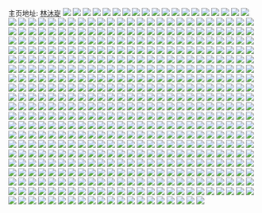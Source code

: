 主页地址: [林沐琁](https://weibo.com/u/7413895850) 
![](https://wx4.sinaimg.cn/mw2000/0085JWZkly1gvxlzfxpixj31400u0k01.jpg) 
![](https://wx4.sinaimg.cn/mw2000/0085JWZkly1gvxlr63zygj31400u04a7.jpg) 
![](https://wx4.sinaimg.cn/mw2000/0085JWZkly1gvxlt8q9huj31400u045l.jpg) 
![](https://wx4.sinaimg.cn/mw2000/0085JWZkly1gvxlt9h31rj31400u0jxu.jpg) 
![](https://wx4.sinaimg.cn/mw2000/0085JWZkly1gvxlt81y3xj31400u0tfo.jpg) 
![](https://wx4.sinaimg.cn/mw2000/0085JWZkly1gvxlu49g33j31400u0tf8.jpg) 
![](https://wx4.sinaimg.cn/mw2000/0085JWZkly1gvx6rgmmhvj30u01401ch.jpg) 
![](https://wx4.sinaimg.cn/mw2000/0085JWZkly1gvx6qobrjqj31400u07gn.jpg) 
![](https://wx4.sinaimg.cn/mw2000/0085JWZkly1gvx6ri3zijj31400u0duo.jpg) 
![](https://wx4.sinaimg.cn/mw2000/0085JWZkly1gvx6rinflxj30u0140doe.jpg) 
![](https://wx4.sinaimg.cn/mw2000/0085JWZkly1gvx6r9whq8j31400u0wq9.jpg) 
![](https://wx4.sinaimg.cn/mw2000/0085JWZkly1gvx6rhje6ej31400u07c1.jpg) 
![](https://wx4.sinaimg.cn/mw2000/0085JWZkly1gvx6yfqk26j31900u0alb.jpg) 
![](https://wx4.sinaimg.cn/mw2000/0085JWZkly1gvx6wq258jj30n01dsaet.jpg) 
![](https://wx4.sinaimg.cn/mw2000/0085JWZkly1gvx6ygeilgj30u0140ds9.jpg) 
![](https://wx4.sinaimg.cn/mw2000/0085JWZkly1gvwlihpoqzj30n00sidlm.jpg) 
![](https://wx4.sinaimg.cn/mw2000/0085JWZkly1gvwlii2gcij30n00sd442.jpg) 
![](https://wx4.sinaimg.cn/mw2000/0085JWZkly1gvwllwlqhoj30n00h243b.jpg) 
![](https://wx4.sinaimg.cn/mw2000/0085JWZkly1gvwlih530qj30mw0h475p.jpg) 
![](https://wx4.sinaimg.cn/mw2000/0085JWZkly1gvwllsj044j30hs0hsq3u.jpg) 
![](https://wx4.sinaimg.cn/mw2000/0085JWZkly1gvwlihfgjlj30tw0twafh.jpg) 
![](https://wx4.sinaimg.cn/mw2000/0085JWZkly1gvtldlris1j30n00h376o.jpg) 
![](https://wx4.sinaimg.cn/mw2000/0085JWZkly1gvnzgv4yvwj62c03407wj02.jpg) 
![](https://wx4.sinaimg.cn/mw2000/0085JWZkly1gvm5b32wqmj31ss2eeb29.jpg) 
![](https://wx4.sinaimg.cn/mw2000/0085JWZkly1gvk9n0hibvj60n01dsn4o02.jpg) 
![](https://wx4.sinaimg.cn/mw2000/0085JWZkly1gvk9n31crej60n01dsaoz02.jpg) 
![](https://wx4.sinaimg.cn/mw2000/0085JWZkly1gviomzqcmvj62342s51kz02.jpg) 
![](https://wx4.sinaimg.cn/mw2000/0085JWZkly1gvion1hkb6j621y2qlhdt02.jpg) 
![](https://wx4.sinaimg.cn/mw2000/0085JWZkly1gvion2mm3ej61ys2me7wh02.jpg) 
![](https://wx4.sinaimg.cn/mw2000/0085JWZkly1gviomfnpwqj61x42spnpd02.jpg) 
![](https://wx4.sinaimg.cn/mw2000/0085JWZkly1gviomij0u9j63402c0hdu02.jpg) 
![](https://wx4.sinaimg.cn/mw2000/0085JWZkly1gviomkzk28j322j2rinpe.jpg) 
![](https://wx4.sinaimg.cn/mw2000/0085JWZkly1gviompe7h0j62c0340e8302.jpg) 
![](https://wx4.sinaimg.cn/mw2000/0085JWZkly1gviomson3jj63402c0b2a02.jpg) 
![](https://wx4.sinaimg.cn/mw2000/0085JWZkly1gviomwi18mj63402c01kz02.jpg) 
![](https://wx4.sinaimg.cn/mw2000/0085JWZkly1gvhkisbkwej30mi0u0k1n.jpg) 
![](https://wx4.sinaimg.cn/mw2000/0085JWZkly1gvhkix8oy3j613u0tun9k02.jpg) 
![](https://wx4.sinaimg.cn/mw2000/0085JWZkly1gvhkjpyezuj60u00u0n4002.jpg) 
![](https://wx4.sinaimg.cn/mw2000/0085JWZkly1gvhkkcxcq8j60mi0u0gwp02.jpg) 
![](https://wx4.sinaimg.cn/mw2000/0085JWZkly1gvhkl7h85hj61400u04ec02.jpg) 
![](https://wx4.sinaimg.cn/mw2000/0085JWZkly1gvhkno94fmj60u00mialz02.jpg) 
![](https://wx4.sinaimg.cn/mw2000/0085JWZkly1gvhklvq5agj60u00miqaq02.jpg) 
![](https://wx4.sinaimg.cn/mw2000/0085JWZkly1gvhkmoi6drj60mi0u0tgs02.jpg) 
![](https://wx4.sinaimg.cn/mw2000/0085JWZkly1gvhkn8gkjaj60mi0u0wps02.jpg) 
![](https://wx4.sinaimg.cn/mw2000/0085JWZkly1gvhfp927a9j61yl2m47wh02.jpg) 
![](https://wx4.sinaimg.cn/mw2000/0085JWZkly1gvhfpa6smtj61os2921kx02.jpg) 
![](https://wx4.sinaimg.cn/mw2000/0085JWZkly1gvhfpb7a8gj31xb2kee81.jpg) 
![](https://wx4.sinaimg.cn/mw2000/0085JWZkly1gvhfpdgu6uj32xc270b2a.jpg) 
![](https://wx4.sinaimg.cn/mw2000/0085JWZkly1gvgf17mreej60xc2echdt02.jpg) 
![](https://wx4.sinaimg.cn/mw2000/0085JWZkly1gvgf2mfdv4j634033yu1102.jpg) 
![](https://wx4.sinaimg.cn/mw2000/0085JWZkly1gvgf3c3olcj634033y1l102.jpg) 
![](https://wx4.sinaimg.cn/mw2000/0085JWZkly1gvgf3h0wmdj32c033yx6r.jpg) 
![](https://wx4.sinaimg.cn/mw2000/0085JWZkly1gvgf30xjtqj62c033ykjm02.jpg) 
![](https://wx4.sinaimg.cn/mw2000/0085JWZkly1gvgf0ris8sj60u0190wnr02.jpg) 
![](https://wx4.sinaimg.cn/mw2000/0085JWZkly1gvgf0waviuj30ph0e0q80.jpg) 
![](https://wx4.sinaimg.cn/mw2000/0085JWZkly1gvgf0tqbvwj60u00mi0yz02.jpg) 
![](https://wx4.sinaimg.cn/mw2000/0085JWZkly1gvgf0s86zrj60u00miwio02.jpg) 
![](https://wx4.sinaimg.cn/mw2000/0085JWZkly1gvgf0p6s3bj60u00min0u02.jpg) 
![](https://wx4.sinaimg.cn/mw2000/0085JWZkly1gvgf0yn34bj61400u0tfv02.jpg) 
![](https://wx4.sinaimg.cn/mw2000/0085JWZkly1gvgf351tfvj62c033yb2b02.jpg) 
![](https://wx4.sinaimg.cn/mw2000/0085JWZkly1gvcqtie7prj63402c0b2a02.jpg) 
![](https://wx4.sinaimg.cn/mw2000/0085JWZkly1gvcqtgvzosj63402c0qv502.jpg) 
![](https://wx4.sinaimg.cn/mw2000/0085JWZkly1gvcqtkfl03j63402c0x6p02.jpg) 
![](https://wx4.sinaimg.cn/mw2000/0085JWZkly8gvcmre09cbj60nw0nwq4h02.jpg) 
![](https://wx4.sinaimg.cn/mw2000/0085JWZkly1gvbjb3tzhnj63402c0qv602.jpg) 
![](https://wx4.sinaimg.cn/mw2000/0085JWZkly1gvbjbgj71qj63402c0x6r02.jpg) 
![](https://wx4.sinaimg.cn/mw2000/0085JWZkly1gvbjajn1gfj63402c0x6r02.jpg) 
![](https://wx4.sinaimg.cn/mw2000/0085JWZkly1gvbjamnkffj63402c0x6q02.jpg) 
![](https://wx4.sinaimg.cn/mw2000/0085JWZkly1gvbjapl010j63402c0e8202.jpg) 
![](https://wx4.sinaimg.cn/mw2000/0085JWZkly1gvbjauh4nxj63402c0e8202.jpg) 
![](https://wx4.sinaimg.cn/mw2000/0085JWZkly1gva3wefr80j613u0tu49202.jpg) 
![](https://wx4.sinaimg.cn/mw2000/0085JWZkly1gv9h1vh2bkj61ov2tlqv502.jpg) 
![](https://wx4.sinaimg.cn/mw2000/0085JWZkly1gv9h29w2uxj62232qsx6p02.jpg) 
![](https://wx4.sinaimg.cn/mw2000/0085JWZkly1gv9h3luicej32tn24a1kz.jpg) 
![](https://wx4.sinaimg.cn/mw2000/0085JWZkly1gv9h3nrl3sj63402c0qv502.jpg) 
![](https://wx4.sinaimg.cn/mw2000/0085JWZkly1gv9gt26074j63402c0hdv02.jpg) 
![](https://wx4.sinaimg.cn/mw2000/0085JWZkly1gv9gsn68iij63402c0x6q02.jpg) 
![](https://wx4.sinaimg.cn/mw2000/0085JWZkly1gv9gtagmtij63402c0npe02.jpg) 
![](https://wx4.sinaimg.cn/mw2000/0085JWZkly1gv9gsy6cgkj62jf1wku0y02.jpg) 
![](https://wx4.sinaimg.cn/mw2000/0085JWZkly1gv9gt6rqf1j63402c01l002.jpg) 
![](https://wx4.sinaimg.cn/mw2000/0085JWZkly1gv9gsvef47j32522usu0z.jpg) 
![](https://wx4.sinaimg.cn/mw2000/0085JWZkly1gv9gtdy2o2j63402c0kjm02.jpg) 
![](https://wx4.sinaimg.cn/mw2000/0085JWZkly1gv9gtgu925j63402c0u0y02.jpg) 
![](https://wx4.sinaimg.cn/mw2000/0085JWZkly1gv9gtki8f6j63402c0x6r02.jpg) 
![](https://wx4.sinaimg.cn/mw2000/0085JWZkly1gv9g8l1sjmj63402c0npd02.jpg) 
![](https://wx4.sinaimg.cn/mw2000/0085JWZkly1gv9g8qqpz4j63402c01kz02.jpg) 
![](https://wx4.sinaimg.cn/mw2000/0085JWZkly1gv9g8vylkzj63402c04qr02.jpg) 
![](https://wx4.sinaimg.cn/mw2000/0085JWZkly1gv9g8ny0llj63402c0x6q02.jpg) 
![](https://wx4.sinaimg.cn/mw2000/0085JWZkly1gv9g8t27jdj63402c0qv602.jpg) 
![](https://wx4.sinaimg.cn/mw2000/0085JWZkly1gv9g8yt9wtj33402c04qr.jpg) 
![](https://wx4.sinaimg.cn/mw2000/0085JWZkly1gv9g923140j63402c0u0y02.jpg) 
![](https://wx4.sinaimg.cn/mw2000/0085JWZkly1gv9g94o859j63402c0npe02.jpg) 
![](https://wx4.sinaimg.cn/mw2000/0085JWZkly1gv9g8i5tepj63402c0b2a02.jpg) 
![](https://wx4.sinaimg.cn/mw2000/0085JWZkly1gv9g3nkypqj61mc17rkj302.jpg) 
![](https://wx4.sinaimg.cn/mw2000/0085JWZkly1gv9g3p1ncej61mc17r1kx02.jpg) 
![](https://wx4.sinaimg.cn/mw2000/0085JWZkly1gv9g3qb8j2j61mc17rqtn02.jpg) 
![](https://wx4.sinaimg.cn/mw2000/0085JWZkly1gv9g3v0eigj62c03407wj02.jpg) 
![](https://wx4.sinaimg.cn/mw2000/0085JWZkly1gv9g40kerkj62c0340b2b02.jpg) 
![](https://wx4.sinaimg.cn/mw2000/0085JWZkly1gv9g42fjycj617r1mch7602.jpg) 
![](https://wx4.sinaimg.cn/mw2000/0085JWZkly1gv9g43a265j617r1mcnle02.jpg) 
![](https://wx4.sinaimg.cn/mw2000/0085JWZkly1gv9g44l3xkj617q1mb1kx02.jpg) 
![](https://wx4.sinaimg.cn/mw2000/0085JWZkly1gv9g468i5qj617r1mc1kx02.jpg) 
![](https://wx4.sinaimg.cn/mw2000/0085JWZkly1gv9fw31emcj63402c0npe02.jpg) 
![](https://wx4.sinaimg.cn/mw2000/0085JWZkly1gv9fw4u1mkj63402c0hdu02.jpg) 
![](https://wx4.sinaimg.cn/mw2000/0085JWZkly1gv9fw81if6j63402c0kjm02.jpg) 
![](https://wx4.sinaimg.cn/mw2000/0085JWZkly1gv9fwatzn9j62c0340hdv02.jpg) 
![](https://wx4.sinaimg.cn/mw2000/0085JWZkly1gv9fw0cvhtj33402c0b2b.jpg) 
![](https://wx4.sinaimg.cn/mw2000/0085JWZkly1gv9fwg5od6j33402c0npe.jpg) 
![](https://wx4.sinaimg.cn/mw2000/0085JWZkly1gv9ft5rv51j62c033yqv702.jpg) 
![](https://wx4.sinaimg.cn/mw2000/0085JWZkly1gv8shfnag0j60tz0min7z02.jpg) 
![](https://wx4.sinaimg.cn/mw2000/0085JWZkly1gv7xao6669j60n01ds78v02.jpg) 
![](https://wx4.sinaimg.cn/mw2000/0085JWZkly1gv7xaml3vpj60di0cnt9m02.jpg) 
![](https://wx4.sinaimg.cn/mw2000/0085JWZkly1gv767fgrf4j31v62hkkjl.jpg) 
![](https://wx4.sinaimg.cn/mw2000/0085JWZkly1gv767gyghrj61u52g7kjl02.jpg) 
![](https://wx4.sinaimg.cn/mw2000/0085JWZkly1gv767kqxy7j61vb2hrnpd02.jpg) 
![](https://wx4.sinaimg.cn/mw2000/0085JWZkly1gv767mbb6xj622x2rx1ky02.jpg) 
![](https://wx4.sinaimg.cn/mw2000/0085JWZkly1gv767ofg30j626f2wle8202.jpg) 
![](https://wx4.sinaimg.cn/mw2000/0085JWZkly1gv767qhszaj32102pc1ky.jpg) 
![](https://wx4.sinaimg.cn/mw2000/0085JWZkly1gv75kalei0j61lq24yb2902.jpg) 
![](https://wx4.sinaimg.cn/mw2000/0085JWZkly1gv75kb96pwj616r1l1kdc02.jpg) 
![](https://wx4.sinaimg.cn/mw2000/0085JWZkly1gv75k8wdhgj31ff1wkkew.jpg) 
![](https://wx4.sinaimg.cn/mw2000/0085JWZkly1gv75kcdrhzj61841mt1kx02.jpg) 
![](https://wx4.sinaimg.cn/mw2000/0085JWZkly1gv75k7i6xsj320e2oju0x.jpg) 
![](https://wx4.sinaimg.cn/mw2000/0085JWZkly1gv75kd9qr4j61k522ve8102.jpg) 
![](https://wx4.sinaimg.cn/mw2000/0085JWZkly1gv75pd55hzj61981oa4qp02.jpg) 
![](https://wx4.sinaimg.cn/mw2000/0085JWZkly1gv75pe8r68j61md25tkjl02.jpg) 
![](https://wx4.sinaimg.cn/mw2000/0085JWZkly1gv75pbhvohj62c0340e8202.jpg) 
![](https://wx4.sinaimg.cn/mw2000/0085JWZkly1gv75k6a1jhj623j2sox6p02.jpg) 
![](https://wx4.sinaimg.cn/mw2000/0085JWZkly1gv75k9olb0j61fm1wt4qp02.jpg) 
![](https://wx4.sinaimg.cn/mw2000/0085JWZkly1gv75r12v5jj31dg1tx4qp.jpg) 
![](https://wx4.sinaimg.cn/mw2000/0085JWZkly1gv73dtt4maj63402c0hdu02.jpg) 
![](https://wx4.sinaimg.cn/mw2000/0085JWZkly1gv5mfzuyc8j60u00u00yq02.jpg) 
![](https://wx4.sinaimg.cn/mw2000/0085JWZkly1gv5mg074o3j60u00u0jyf02.jpg) 
![](https://wx4.sinaimg.cn/mw2000/0085JWZkly1gv5mfzmm3nj60u00tzn9202.jpg) 
![](https://wx4.sinaimg.cn/mw2000/0085JWZkly1gv5mg0u68fj60u00u0n1p02.jpg) 
![](https://wx4.sinaimg.cn/mw2000/0085JWZkly1gv5mg12byfj60u0140n3a02.jpg) 
![](https://wx4.sinaimg.cn/mw2000/0085JWZkly1gv5mg1awpmj60u013z45o02.jpg) 
![](https://wx4.sinaimg.cn/mw2000/0085JWZkly1gv5mg1l1zuj60u01407b802.jpg) 
![](https://wx4.sinaimg.cn/mw2000/0085JWZkly1gv5mg1s9iaj60u00u0aed02.jpg) 
![](https://wx4.sinaimg.cn/mw2000/0085JWZkly1gv5mg247bvj60u00u0jwh02.jpg) 
![](https://wx4.sinaimg.cn/mw2000/0085JWZkly1gv5m84xtjfj60tz0miwnw02.jpg) 
![](https://wx4.sinaimg.cn/mw2000/0085JWZkly1gv5m7eomdhj61cc109tow02.jpg) 
![](https://wx4.sinaimg.cn/mw2000/0085JWZkly1gv5m8km2k7j60tz0miwob02.jpg) 
![](https://wx4.sinaimg.cn/mw2000/0085JWZkly1gv5mde0bosj63402c0x6q02.jpg) 
![](https://wx4.sinaimg.cn/mw2000/0085JWZkly1gv5mdccs9kj62au1q5b2902.jpg) 
![](https://wx4.sinaimg.cn/mw2000/0085JWZkly1gv5m8bhn80j60tz0mik2l02.jpg) 
![](https://wx4.sinaimg.cn/mw2000/0085JWZkly1gv5m3w446gj62c0340u0y02.jpg) 
![](https://wx4.sinaimg.cn/mw2000/0085JWZkly1gv5mbp5m8aj63402c0npe02.jpg) 
![](https://wx4.sinaimg.cn/mw2000/0085JWZkly1gv5mbrg8aaj63402c0kjm02.jpg) 
![](https://wx4.sinaimg.cn/mw2000/0085JWZkly1gv5mbsaex2j62vh25mkjm02.jpg) 
![](https://wx4.sinaimg.cn/mw2000/0085JWZkly1gv5mbqg5qnj63402c0e8202.jpg) 
![](https://wx4.sinaimg.cn/mw2000/0085JWZkly1gv5m90rzbtj60tz0midn302.jpg) 
![](https://wx4.sinaimg.cn/mw2000/0085JWZkly1gv5m473yttj60u00mhqbp02.jpg) 
![](https://wx4.sinaimg.cn/mw2000/0085JWZkly1gv5m3p5cl6j63402c0x6r02.jpg) 
![](https://wx4.sinaimg.cn/mw2000/0085JWZkly1gv5m3rpy6oj62c0340qv802.jpg) 
![](https://wx4.sinaimg.cn/mw2000/0085JWZkly1gv5m3kem2qj63402c0qv702.jpg) 
![](https://wx4.sinaimg.cn/mw2000/0085JWZkly1gv5m3ysw7aj63402c0u0y02.jpg) 
![](https://wx4.sinaimg.cn/mw2000/0085JWZkly1gv5me1kuulj61sc2dsu0x02.jpg) 
![](https://wx4.sinaimg.cn/mw2000/0085JWZkly1gv3htxoxr9j62c0340qv602.jpg) 
![](https://wx4.sinaimg.cn/mw2000/0085JWZkly1gv3cvcfefrj60n00s1af702.jpg) 
![](https://wx4.sinaimg.cn/mw2000/0085JWZkly1gv3cwlxnqcj60n00dk75x02.jpg) 
![](https://wx4.sinaimg.cn/mw2000/0085JWZkly1gv3aa51bm0j61mc17qqsc02.jpg) 
![](https://wx4.sinaimg.cn/mw2000/0085JWZkly1gv2zdoboj2j63402c0npe02.jpg) 
![](https://wx4.sinaimg.cn/mw2000/0085JWZkly1gv2zdpgbxqj61hc0u048c02.jpg) 
![](https://wx4.sinaimg.cn/mw2000/0085JWZkly1gv2zdt73bmj63402c07wn02.jpg) 
![](https://wx4.sinaimg.cn/mw2000/0085JWZkly1gv2zdvpa2vj63402c0qv502.jpg) 
![](https://wx4.sinaimg.cn/mw2000/0085JWZkly1gv258e3v7cj60ku0sutay02.jpg) 
![](https://wx4.sinaimg.cn/mw2000/0085JWZkly1gv1ufx7okkj63402c01ky02.jpg) 
![](https://wx4.sinaimg.cn/mw2000/0085JWZkly1gv1uh5y927j60u00j1gy402.jpg) 
![](https://wx4.sinaimg.cn/mw2000/0085JWZkly1gv1ugxrq4dj63402c0hdv02.jpg) 
![](https://wx4.sinaimg.cn/mw2000/0085JWZkly1gv1uiqbtfjj60n00gbgpt02.jpg) 
![](https://wx4.sinaimg.cn/mw2000/0085JWZkly1gv1f3y4knvj32c0340npe.jpg) 
![](https://wx4.sinaimg.cn/mw2000/0085JWZkly1gv1f40ydglj62c0340hdu02.jpg) 
![](https://wx4.sinaimg.cn/mw2000/0085JWZkly1gv0vdgtuk7j62xn2781kz02.jpg) 
![](https://wx4.sinaimg.cn/mw2000/0085JWZkly1gv0vebe1dvj63342bcu0y02.jpg) 
![](https://wx4.sinaimg.cn/mw2000/0085JWZkly1gv0vdolcuij63342bc7wk02.jpg) 
![](https://wx4.sinaimg.cn/mw2000/0085JWZkly1gv0vdsxv01j62bc334x6p02.jpg) 
![](https://wx4.sinaimg.cn/mw2000/0085JWZkly1gv0vdwrbwoj62bc334kjm02.jpg) 
![](https://wx4.sinaimg.cn/mw2000/0085JWZkly1gv0vd8z7kfj62bc334e8202.jpg) 
![](https://wx4.sinaimg.cn/mw2000/0085JWZkly1gv0ve069cwj62bc334hdu02.jpg) 
![](https://wx4.sinaimg.cn/mw2000/0085JWZkly1gv0ve62b2qj62bc334e8202.jpg) 
![](https://wx4.sinaimg.cn/mw2000/0085JWZkly1gv0ve88ji1j63342bc1kz02.jpg) 
![](https://wx4.sinaimg.cn/mw2000/0085JWZkly1gv0s6toue2j626r2x0x6q02.jpg) 
![](https://wx4.sinaimg.cn/mw2000/0085JWZkly1gv0s6v6infj61vg2hxb2902.jpg) 
![](https://wx4.sinaimg.cn/mw2000/0085JWZkly1gv0s6l3rktj62c03404qq02.jpg) 
![](https://wx4.sinaimg.cn/mw2000/0085JWZkly1gv0s6qf4twj62x426vx6q02.jpg) 
![](https://wx4.sinaimg.cn/mw2000/0085JWZkly1gv0s9lprlpj623q2szqv602.jpg) 
![](https://wx4.sinaimg.cn/mw2000/0085JWZkly1gv0s9n1rfuj61xa2kdhdt02.jpg) 
![](https://wx4.sinaimg.cn/mw2000/0085JWZkly1gv0rwe3lcjj62ks275qv502.jpg) 
![](https://wx4.sinaimg.cn/mw2000/0085JWZkly1gv0s138fnaj62ue24su0x02.jpg) 
![](https://wx4.sinaimg.cn/mw2000/0085JWZkly1gv0rwi7urtj61mn21b1kx02.jpg) 
![](https://wx4.sinaimg.cn/mw2000/0085JWZkly1gv0s152h26j62t623xu0x02.jpg) 
![](https://wx4.sinaimg.cn/mw2000/0085JWZkly1gv0rwh9vzaj62c03404qp02.jpg) 
![](https://wx4.sinaimg.cn/mw2000/0085JWZkly1gv0rwg026dj629i30ou0x02.jpg) 
![](https://wx4.sinaimg.cn/mw2000/0085JWZkly1gv0rlur7nhj62c0340u0y02.jpg) 
![](https://wx4.sinaimg.cn/mw2000/0085JWZkly1gv0rlvpyhxj62c0340npd02.jpg) 
![](https://wx4.sinaimg.cn/mw2000/0085JWZkly1gv0rlx6o5kj61sa2dpu0x02.jpg) 
![](https://wx4.sinaimg.cn/mw2000/0085JWZkly1gv0rolgot9j621q2qakjl02.jpg) 
![](https://wx4.sinaimg.cn/mw2000/0085JWZkly1gv0rok412xj63402c01ky02.jpg) 
![](https://wx4.sinaimg.cn/mw2000/0085JWZkly1gv0rr66cztj62c0340hdt02.jpg) 
![](https://wx4.sinaimg.cn/mw2000/0085JWZkly1gv0ri8rr5xj62wu26m7wi02.jpg) 
![](https://wx4.sinaimg.cn/mw2000/0085JWZkly1gv0rcx3nfzj60tu0tu7c702.jpg) 
![](https://wx4.sinaimg.cn/mw2000/0085JWZkly1gv0rcncfsjj60tu0tuwlv02.jpg) 
![](https://wx4.sinaimg.cn/mw2000/0085JWZkly1gv0rbvo25lj60n00n0q7802.jpg) 
![](https://wx4.sinaimg.cn/mw2000/0085JWZkly1gv0rcelsznj60tu0tuaj302.jpg) 
![](https://wx4.sinaimg.cn/mw2000/0085JWZkly1guz2itbor2j313h0fjak3.jpg) 
![](https://wx4.sinaimg.cn/mw2000/0085JWZkly1guz2kpe5q4j61400u0qfk02.jpg) 
![](https://wx4.sinaimg.cn/mw2000/0085JWZkly1guywivmj10j61400u0tox02.jpg) 
![](https://wx4.sinaimg.cn/mw2000/0085JWZkly1guywk6r6vyj61400u07ly02.jpg) 
![](https://wx4.sinaimg.cn/mw2000/0085JWZkly1guywk89k8lj61400u07le02.jpg) 
![](https://wx4.sinaimg.cn/mw2000/0085JWZkly1guywkaowbkj61400u0k7m02.jpg) 
![](https://wx4.sinaimg.cn/mw2000/0085JWZkly1guywk4uy4rj61400u0h1y02.jpg) 
![](https://wx4.sinaimg.cn/mw2000/0085JWZkly1guywlart7gj60mi0u0tii02.jpg) 
![](https://wx4.sinaimg.cn/mw2000/0085JWZkly1guyko3itwpj63402c0u0y02.jpg) 
![](https://wx4.sinaimg.cn/mw2000/0085JWZkly1guxxcl7ctbj62c0340e8402.jpg) 
![](https://wx4.sinaimg.cn/mw2000/0085JWZkly1guxm41telxj63402c0hdt02.jpg) 
![](https://wx4.sinaimg.cn/mw2000/0085JWZkly1guxelqc44oj63402c0x6q02.jpg) 
![](https://wx4.sinaimg.cn/mw2000/0085JWZkly1guxelso0zjj63402c0x6p02.jpg) 
![](https://wx4.sinaimg.cn/mw2000/0085JWZkly1guxelnux3cj63402c01l002.jpg) 
![](https://wx4.sinaimg.cn/mw2000/0085JWZkly1guxelvqrhoj62c03407wi02.jpg) 
![](https://wx4.sinaimg.cn/mw2000/0085JWZkly1gux851954yj62c0340u0y02.jpg) 
![](https://wx4.sinaimg.cn/mw2000/0085JWZkly1guwqfncacwj63402c0hdt02.jpg) 
![](https://wx4.sinaimg.cn/mw2000/0085JWZkly1guwqfr1v2pj62c0340npd02.jpg) 
![](https://wx4.sinaimg.cn/mw2000/0085JWZkly1guwqft5efqj63402c0qv502.jpg) 
![](https://wx4.sinaimg.cn/mw2000/0085JWZkly1guwqg431n2j61400u0tqb02.jpg) 
![](https://wx4.sinaimg.cn/mw2000/0085JWZkly1guwqgblrlfj33402c0e82.jpg) 
![](https://wx4.sinaimg.cn/mw2000/0085JWZkly1guwqg2kqrgj32c0340x6q.jpg) 
![](https://wx4.sinaimg.cn/mw2000/0085JWZkly1guwpunzf1zj60n01dsgw402.jpg) 
![](https://wx4.sinaimg.cn/mw2000/0085JWZkly1guwpup4jzvj60n01dsn8d02.jpg) 
![](https://wx4.sinaimg.cn/mw2000/0085JWZkly1guwpuqgr0tj30n01ds49k.jpg) 
![](https://wx4.sinaimg.cn/mw2000/0085JWZkly1guwpus3pspj60n01ds7fn02.jpg) 
![](https://wx4.sinaimg.cn/mw2000/0085JWZkly1guwppsjuptj63402c01kz02.jpg) 
![](https://wx4.sinaimg.cn/mw2000/0085JWZkly1guwppwc5elj62c03401kz02.jpg) 
![](https://wx4.sinaimg.cn/mw2000/0085JWZkly1guve0br2ohj62c0340e8302.jpg) 
![](https://wx4.sinaimg.cn/mw2000/0085JWZkly1guve0e8feyj62c03404qr02.jpg) 
![](https://wx4.sinaimg.cn/mw2000/0085JWZkly1guvbnpl9o7j63402c0e8202.jpg) 
![](https://wx4.sinaimg.cn/mw2000/0085JWZkly1guvbnzc4v3j63402c0hdu02.jpg) 
![](https://wx4.sinaimg.cn/mw2000/0085JWZkly1guvbo9tlotj63402c0hdu02.jpg) 
![](https://wx4.sinaimg.cn/mw2000/0085JWZkly1guvboll1g4j63402c0x6q02.jpg) 
![](https://wx4.sinaimg.cn/mw2000/0085JWZkly1guvbq3533zj63402c04qr02.jpg) 
![](https://wx4.sinaimg.cn/mw2000/0085JWZkly1guvbpelyr6j63402c0x6q02.jpg) 
![](https://wx4.sinaimg.cn/mw2000/0085JWZkly1guvbpqu7z7j63402c0kjm02.jpg) 
![](https://wx4.sinaimg.cn/mw2000/0085JWZkly1guvbqgymhfj63402c01kz02.jpg) 
![](https://wx4.sinaimg.cn/mw2000/0085JWZkly1guvbp02r0fj63402c0u0y02.jpg) 
![](https://wx4.sinaimg.cn/mw2000/0085JWZkly1guu4kn06xvj62c0340e8302.jpg) 
![](https://wx4.sinaimg.cn/mw2000/0085JWZkly1guto4qazz6j60mz0mptaf02.jpg) 
![](https://wx4.sinaimg.cn/mw2000/0085JWZkly1gut7l0k5zlj61ha0jm11o02.jpg) 
![](https://wx4.sinaimg.cn/mw2000/0085JWZkly1gut7l1rcl0j61hc0rh1kx02.jpg) 
![](https://wx4.sinaimg.cn/mw2000/0085JWZkly1gut7kzo58vj61fh0lu1kx02.jpg) 
![](https://wx4.sinaimg.cn/mw2000/0085JWZkly1gut7l02vb5j61fh0lu48f02.jpg) 
![](https://wx4.sinaimg.cn/mw2000/0085JWZkly1gut1m0mhj1j62ak3234qq02.jpg) 
![](https://wx4.sinaimg.cn/mw2000/0085JWZkly1guszjh48n4j60xc2cd1kx02.jpg) 
![](https://wx4.sinaimg.cn/mw2000/0085JWZkly1gus5rxbha9j61v71v74qp02.jpg) 
![](https://wx4.sinaimg.cn/mw2000/0085JWZkly1guqnvg31hvj62c0340x6q02.jpg) 
![](https://wx4.sinaimg.cn/mw2000/0085JWZkly1guqnw8nl8oj63402c0hdu02.jpg) 
![](https://wx4.sinaimg.cn/mw2000/0085JWZkly1guqnw5zq2tj62c0340b2a02.jpg) 
![](https://wx4.sinaimg.cn/mw2000/0085JWZkly1guqnvk8bcsj62c0340u1002.jpg) 
![](https://wx4.sinaimg.cn/mw2000/0085JWZkly1guqnw30ij3j62c0340kjs02.jpg) 
![](https://wx4.sinaimg.cn/mw2000/0085JWZkly1guqnvnbw4ej62c0340e8302.jpg) 
![](https://wx4.sinaimg.cn/mw2000/0085JWZkly1guprpa7v01j62c0340e8202.jpg) 
![](https://wx4.sinaimg.cn/mw2000/0085JWZkly1gup92lt5hij63402c0e8102.jpg) 
![](https://wx4.sinaimg.cn/mw2000/0085JWZkly1gup92nzcobj63402c07wi02.jpg) 
![](https://wx4.sinaimg.cn/mw2000/0085JWZkly1guomqmsti8j60mi0u0qad02.jpg) 
![](https://wx4.sinaimg.cn/mw2000/0085JWZkly1guomr2ae7lj62c03404qq02.jpg) 
![](https://wx4.sinaimg.cn/mw2000/0085JWZkly1guomr7hjf1j63402c07wh02.jpg) 
![](https://wx4.sinaimg.cn/mw2000/0085JWZkly1guomqxuq5vj63402c0e8202.jpg) 
![](https://wx4.sinaimg.cn/mw2000/0085JWZkly1guomr59c6mj60de0agq4b02.jpg) 
![](https://wx4.sinaimg.cn/mw2000/0085JWZkly1guomr5uw01j616i0u0q7p02.jpg) 
![](https://wx4.sinaimg.cn/mw2000/0085JWZkly1guomra502qj63402c01ky02.jpg) 
![](https://wx4.sinaimg.cn/mw2000/0085JWZkly1guomrob45dj60jv0mvdkh02.jpg) 
![](https://wx4.sinaimg.cn/mw2000/0085JWZkly1guomqpukknj60n01ds1kx02.jpg) 
![](https://wx4.sinaimg.cn/mw2000/0085JWZkly1guomqvora1j60jr0itgpn02.jpg) 
![](https://wx4.sinaimg.cn/mw2000/0085JWZkly1guomqqvc2lj60jn0gfju202.jpg) 
![](https://wx4.sinaimg.cn/mw2000/0085JWZkly1guomqv3cu8j60n01ds4p602.jpg) 
![](https://wx4.sinaimg.cn/mw2000/0085JWZkly1guomqm9e4yj60n01dse6p02.jpg) 
![](https://wx4.sinaimg.cn/mw2000/0085JWZkly1guomr3m9u6j60ju18saiv02.jpg) 
![](https://wx4.sinaimg.cn/mw2000/0085JWZkly1guomr4ofy9j60jr18sk0402.jpg) 
![](https://wx4.sinaimg.cn/mw2000/0085JWZkly1guogdeplc8j63402c0qv602.jpg) 
![](https://wx4.sinaimg.cn/mw2000/0085JWZkly1guogdd5zfej60n01ds1kx02.jpg) 
![](https://wx4.sinaimg.cn/mw2000/0085JWZkly1guoge673k7j62c0340e8202.jpg) 
![](https://wx4.sinaimg.cn/mw2000/0085JWZkly1guogdmq21vj60ly1307b202.jpg) 
![](https://wx4.sinaimg.cn/mw2000/0085JWZkly1guoc1sel2wj63402c01l002.jpg) 
![](https://wx4.sinaimg.cn/mw2000/0085JWZkly1guoc1pl5hlj63402c0hdv02.jpg) 
![](https://wx4.sinaimg.cn/mw2000/0085JWZkly1guoc1unu88j63402c01kz02.jpg) 
![](https://wx4.sinaimg.cn/mw2000/0085JWZkly1guoc1vg3u4j60b70c4t9j02.jpg) 
![](https://wx4.sinaimg.cn/mw2000/0085JWZkly1guoc2xc529j60ku0kuwge02.jpg) 
![](https://wx4.sinaimg.cn/mw2000/0085JWZkly1guobxzel8zj60pw14012f02.jpg) 
![](https://wx4.sinaimg.cn/mw2000/0085JWZkly1guobwqpgunj61400rpq9t02.jpg) 
![](https://wx4.sinaimg.cn/mw2000/0085JWZkly1guobwrxw0bj60hc0u0ter02.jpg) 
![](https://wx4.sinaimg.cn/mw2000/0085JWZkly1guobwsgxlej61400l07dz02.jpg) 
![](https://wx4.sinaimg.cn/mw2000/0085JWZkly1guo7lgxqu0j617q1mc4qp02.jpg) 
![](https://wx4.sinaimg.cn/mw2000/0085JWZkly1guo7axugc9j61gp1ce7v702.jpg) 
![](https://wx4.sinaimg.cn/mw2000/0085JWZkly1guo5b75336j60n01ds7wh02.jpg) 
![](https://wx4.sinaimg.cn/mw2000/0085JWZkly1guo5b4cgmnj60n01ds7wh02.jpg) 
![](https://wx4.sinaimg.cn/mw2000/0085JWZkly1guo5b1nxwtj60n01ds1kx02.jpg) 
![](https://wx4.sinaimg.cn/mw2000/0085JWZkly1guo5b8zod1j60n01dswvv02.jpg) 
![](https://wx4.sinaimg.cn/mw2000/0085JWZkly1guo4asu0d0j62c0340hdu02.jpg) 
![](https://wx4.sinaimg.cn/mw2000/0085JWZkly1guo1i18auaj60n01ds7wh02.jpg) 
![](https://wx4.sinaimg.cn/mw2000/0085JWZkly1guo1i394idj60n01dswvv02.jpg) 
![](https://wx4.sinaimg.cn/mw2000/0085JWZkly1gunhbn6qr6j33402c0hdt.jpg) 
![](https://wx4.sinaimg.cn/mw2000/0085JWZkly1gunhbou4suj63402c0kjl02.jpg) 
![](https://wx4.sinaimg.cn/mw2000/0085JWZkly1gunhc44eryj63402c0kjl02.jpg) 
![](https://wx4.sinaimg.cn/mw2000/0085JWZkly1gunhc7dg5tj33402c0kjl.jpg) 
![](https://wx4.sinaimg.cn/mw2000/0085JWZkly1gungpeu88yj30jw0iqwf5.jpg) 
![](https://wx4.sinaimg.cn/mw2000/0085JWZkly1gungpe2epdj30j006aaae.jpg) 
![](https://wx4.sinaimg.cn/mw2000/0085JWZkly1gungq7i3pwj62c0340x6p02.jpg) 
![](https://wx4.sinaimg.cn/mw2000/0085JWZkly1gungpzmxgxj62c0340x6p02.jpg) 
![](https://wx4.sinaimg.cn/mw2000/0085JWZkly1gungz1oi71j315o1qh4qp.jpg) 
![](https://wx4.sinaimg.cn/mw2000/0085JWZkly1gungz4m8tkj62c0340qv602.jpg) 
![](https://wx4.sinaimg.cn/mw2000/0085JWZkly1gungz9wpevj31mc17q7wh.jpg) 
![](https://wx4.sinaimg.cn/mw2000/0085JWZkly1gungz7r6xqj63402c0x6p02.jpg) 
![](https://wx4.sinaimg.cn/mw2000/0085JWZkly1gunh071mfbj63402c04qr02.jpg) 
![](https://wx4.sinaimg.cn/mw2000/0085JWZkly1gungzkmawjj62c0340u1102.jpg) 
![](https://wx4.sinaimg.cn/mw2000/0085JWZkly1gunh025nwgj33402c01kz.jpg) 
![](https://wx4.sinaimg.cn/mw2000/0085JWZkly1gungzozhquj33402c0b2a.jpg) 
![](https://wx4.sinaimg.cn/mw2000/0085JWZkly1gungzx6t75j32c0340kjm.jpg) 
![](https://wx4.sinaimg.cn/mw2000/0085JWZkly1gungztu7wxj62c0340kjm02.jpg) 
![](https://wx4.sinaimg.cn/mw2000/0085JWZkly1gun6v4pe21j61oy15unkq02.jpg) 
![](https://wx4.sinaimg.cn/mw2000/0085JWZkly1gumbmfcimej30u0140dqw.jpg) 
![](https://wx4.sinaimg.cn/mw2000/0085JWZkly1gumbmfyfhjj60u0190qdk02.jpg) 
![](https://wx4.sinaimg.cn/mw2000/0085JWZkly1gumbmgbm7wj60u0190n2202.jpg) 
![](https://wx4.sinaimg.cn/mw2000/0085JWZkly1gumbmhg0nej60u03byaxf02.jpg) 
![](https://wx4.sinaimg.cn/mw2000/0085JWZkly1gumbmi9572j60u0190tg102.jpg) 
![](https://wx4.sinaimg.cn/mw2000/0085JWZkly1gumbmivbtaj60u019011g02.jpg) 
![](https://wx4.sinaimg.cn/mw2000/0085JWZkly1gumbmj7vfqj60u0140acv02.jpg) 
![](https://wx4.sinaimg.cn/mw2000/0085JWZkly1gumbmkkh51j60u03lyqr902.jpg) 
![](https://wx4.sinaimg.cn/mw2000/0085JWZkly1gumbmehxrtj60u0460e1k02.jpg) 
![](https://wx4.sinaimg.cn/mw2000/0085JWZkly1gulzvmvdpvj60iz0a2myg02.jpg) 
![](https://wx4.sinaimg.cn/mw2000/0085JWZkly1gulsuons0oj63402c0e8202.jpg) 
![](https://wx4.sinaimg.cn/mw2000/0085JWZkly1gulrar6h79j60n00frgoa02.jpg) 
![](https://wx4.sinaimg.cn/mw2000/0085JWZkly1gulr9ekyguj60p28jokb902.jpg) 
![](https://wx4.sinaimg.cn/mw2000/0085JWZkly1gulrbar8twj60n00a3abz02.jpg) 
![](https://wx4.sinaimg.cn/mw2000/0085JWZkly1gulrd8e8buj60n01dsgwf02.jpg) 
![](https://wx4.sinaimg.cn/mw2000/0085JWZkly1gulnu6tw7nj62c0340x6q02.jpg) 
![](https://wx4.sinaimg.cn/mw2000/0085JWZkly1gul432ku7jj61mc17q4qp02.jpg) 
![](https://wx4.sinaimg.cn/mw2000/0085JWZkly1gul25yd0ugj62c0340b2902.jpg) 
![](https://wx4.sinaimg.cn/mw2000/0085JWZkly1gul260m05ij62c0340hdt02.jpg) 
![](https://wx4.sinaimg.cn/mw2000/0085JWZkly1gukz2nwasrj62c0340kjm02.jpg) 
![](https://wx4.sinaimg.cn/mw2000/0085JWZkly1gukz2v03ymj60n01dswye02.jpg) 
![](https://wx4.sinaimg.cn/mw2000/0085JWZkly1gukuo9is2uj63402c0npd02.jpg) 
![](https://wx4.sinaimg.cn/mw2000/0085JWZkly1gukuohql5ij63402c0qv702.jpg) 
![](https://wx4.sinaimg.cn/mw2000/0085JWZkly1gukuokscbzj63402c01ky02.jpg) 
![](https://wx4.sinaimg.cn/mw2000/0085JWZkly1gukuov69y0j62c0340x6p02.jpg) 
![](https://wx4.sinaimg.cn/mw2000/0085JWZkly1gukuovmj20j60x10osqam02.jpg) 
![](https://wx4.sinaimg.cn/mw2000/0085JWZkly1gukuon1purj62801o0b2902.jpg) 
![](https://wx4.sinaimg.cn/mw2000/0085JWZkly1gukuo8ip1uj60ds0okdh902.jpg) 
![](https://wx4.sinaimg.cn/mw2000/0085JWZkly1gukuosj1xdj63402c01ky02.jpg) 
![](https://wx4.sinaimg.cn/mw2000/0085JWZkly1gukuqf7qpbj60ds0oktaf02.jpg) 
![](https://wx4.sinaimg.cn/mw2000/0085JWZkly1gukosnbb4hj60mi0u0n6i02.jpg) 
![](https://wx4.sinaimg.cn/mw2000/0085JWZkly1gukor3kg83j63402c0b2a02.jpg) 
![](https://wx4.sinaimg.cn/mw2000/0085JWZkly1guknwq0smvj62c0340b2a02.jpg) 
![](https://wx4.sinaimg.cn/mw2000/0085JWZkly1guk17zf7wbj60n01dse6h02.jpg) 
![](https://wx4.sinaimg.cn/mw2000/0085JWZkly1guk19yocj7j60zk0k00uw02.jpg) 
![](https://wx4.sinaimg.cn/mw2000/0085JWZkly1guk1a7z4tpj60zk0k0q5c02.jpg) 
![](https://wx4.sinaimg.cn/mw2000/0085JWZkly1gujva333ehj60n01dskg402.jpg) 
![](https://wx4.sinaimg.cn/mw2000/0085JWZkly1gujva5pxv1j61o0280kjl02.jpg) 
![](https://wx4.sinaimg.cn/mw2000/0085JWZkly1gujvggu7qoj61o0280qv502.jpg) 
![](https://wx4.sinaimg.cn/mw2000/0085JWZkly1gujvabvmbbj60ip0q6aet02.jpg) 
![](https://wx4.sinaimg.cn/mw2000/0085JWZkly1gujvcepyilj61pn2a7b2902.jpg) 
![](https://wx4.sinaimg.cn/mw2000/0085JWZkly1gujvfzjpyzj60n01dse3a02.jpg) 
![](https://wx4.sinaimg.cn/mw2000/0085JWZkly1gujvgj40o8j62c0340u0x02.jpg) 
![](https://wx4.sinaimg.cn/mw2000/0085JWZkly1gujvad0t27j61jj2224qp02.jpg) 
![](https://wx4.sinaimg.cn/mw2000/0085JWZkly1gujvaaigp3j63402c04qq02.jpg) 
![](https://wx4.sinaimg.cn/mw2000/0085JWZkly1gujvhmarvcj60j50j576202.jpg) 
![](https://wx4.sinaimg.cn/mw2000/0085JWZkly1guik6u1mm4j63402c0qv702.jpg) 
![](https://wx4.sinaimg.cn/mw2000/0085JWZkly1guik6q78kaj63402c07wi02.jpg) 
![](https://wx4.sinaimg.cn/mw2000/0085JWZkly1guik6rwjqoj62c0340kjm02.jpg) 
![](https://wx4.sinaimg.cn/mw2000/0085JWZkly1guik6vejp3j61sc2dshdt02.jpg) 
![](https://wx4.sinaimg.cn/mw2000/0085JWZkly1guhqe3orw3j613u0tu17202.jpg) 
![](https://wx4.sinaimg.cn/mw2000/0085JWZkly1guhnjfhtqdj60n00m8jyo02.jpg) 
![](https://wx4.sinaimg.cn/mw2000/0085JWZkly1guf8mkdj1yj60u00l2n1r02.jpg) 
![](https://wx4.sinaimg.cn/mw2000/0085JWZkly1guf7zfn406j63402c07wi02.jpg) 
![](https://wx4.sinaimg.cn/mw2000/0085JWZkly1guf7zi5ou2j63402c07wi02.jpg) 
![](https://wx4.sinaimg.cn/mw2000/0085JWZkly1guf7zk0ey5j61sc2dsnos02.jpg) 
![](https://wx4.sinaimg.cn/mw2000/0085JWZkly1guf7zdoukyj62c0340u0x02.jpg) 
![](https://wx4.sinaimg.cn/mw2000/0085JWZkly1guf7zn9pi2j62c0340npe02.jpg) 
![](https://wx4.sinaimg.cn/mw2000/0085JWZkly1guf7zntm5fj60h40cf0tj02.jpg) 
![](https://wx4.sinaimg.cn/mw2000/0085JWZkly1guf06u46apj60n00pd77702.jpg) 
![](https://wx4.sinaimg.cn/mw2000/0085JWZkly1gudqg6eq20j60n01ds4bb02.jpg) 
![](https://wx4.sinaimg.cn/mw2000/0085JWZkly1gucx3tzleoj60u00u0jtr02.jpg) 
![](https://wx4.sinaimg.cn/mw2000/0085JWZkly1gubxpr9axhj60uk29uh5s02.jpg) 
![](https://wx4.sinaimg.cn/mw2000/0085JWZkly1gubxptendxj60n01dsngm02.jpg) 
![](https://wx4.sinaimg.cn/mw2000/0085JWZkly1gubxppzt3cj60n01dsdsn02.jpg) 
![](https://wx4.sinaimg.cn/mw2000/0085JWZkly1gubxptsighj30jg0jgjsc.jpg) 
![](https://wx4.sinaimg.cn/mw2000/0085JWZkly1gubuv28qb8j60k00k0abj02.jpg) 
![](https://wx4.sinaimg.cn/mw2000/0085JWZkly1gubuv3zbtkj60j50j576202.jpg) 
![](https://wx4.sinaimg.cn/mw2000/0085JWZkly1gubuv68pk3j60ip0ip75x02.jpg) 
![](https://wx4.sinaimg.cn/mw2000/0085JWZkly1gubuv6nbshj30jg0jgjsc.jpg) 
![](https://wx4.sinaimg.cn/mw2000/0085JWZkly1gubuv6ge5dj60ku0kuwge02.jpg) 
![](https://wx4.sinaimg.cn/mw2000/0085JWZkly1gubuv4km4jj60k00k075x02.jpg) 
![](https://wx4.sinaimg.cn/mw2000/0085JWZkly1gubuv5rhukj60hs0hsjt602.jpg) 
![](https://wx4.sinaimg.cn/mw2000/0085JWZkly1gubuv5zx6vj60ku0kugnk02.jpg) 
![](https://wx4.sinaimg.cn/mw2000/0085JWZkly1gubuv4df16j611y0tyjv702.jpg) 
![](https://wx4.sinaimg.cn/mw2000/0085JWZkly1gubuv6sv2oj30gj0amq33.jpg) 
![](https://wx4.sinaimg.cn/mw2000/0085JWZkly1gubuv7ewd8j60gj0ammxa02.jpg) 
![](https://wx4.sinaimg.cn/mw2000/0085JWZkly1gubuv21btsj60u00u0jtr02.jpg) 
![](https://wx4.sinaimg.cn/mw2000/0085JWZkly1guburpe6s4j60n01dsb2902.jpg) 
![](https://wx4.sinaimg.cn/mw2000/0085JWZkly1gubqxkadi1j61mc17re0m02.jpg) 
![](https://wx4.sinaimg.cn/mw2000/0085JWZkly1gubplcif0cj60n00hcqax02.jpg) 
![](https://wx4.sinaimg.cn/mw2000/0085JWZkly1gubplew604j60mi0u0jwq02.jpg) 
![](https://wx4.sinaimg.cn/mw2000/0085JWZkly1gubplh0ejij60mi0u0qdn02.jpg) 
![](https://wx4.sinaimg.cn/mw2000/0085JWZkly1gubplhkyrrj60mi0u0k3802.jpg) 
![](https://wx4.sinaimg.cn/mw2000/0085JWZkly1gubplhtibvj60hs0by40x02.jpg) 
![](https://wx4.sinaimg.cn/mw2000/0085JWZkly1gubplj9qz8j60u0190qm402.jpg) 
![](https://wx4.sinaimg.cn/mw2000/0085JWZkly1gubpnjwjxdj60tz0mi7gu02.jpg) 
![](https://wx4.sinaimg.cn/mw2000/0085JWZkly1gubpmbc85yj61mc17qhdt02.jpg) 
![](https://wx4.sinaimg.cn/mw2000/0085JWZkly1gubplgdxbdj63402c0hdu02.jpg) 
![](https://wx4.sinaimg.cn/mw2000/0085JWZkly1guar3ladmvj60tz0mi79602.jpg) 
![](https://wx4.sinaimg.cn/mw2000/0085JWZkly1guar2vaz1hj60tz0miwip02.jpg) 
![](https://wx4.sinaimg.cn/mw2000/0085JWZkly1guar4r2rzlj60tu0u6dlo02.jpg) 
![](https://wx4.sinaimg.cn/mw2000/0085JWZkly1guar162rxkj60k00k0tc702.jpg) 
![](https://wx4.sinaimg.cn/mw2000/0085JWZkly1guar16ebmdj60u00tejs602.jpg) 
![](https://wx4.sinaimg.cn/mw2000/0085JWZkly1guar5wz34zj60u011iac102.jpg) 
![](https://wx4.sinaimg.cn/mw2000/0085JWZkly1guar24sy0mj60u0140wki02.jpg) 
![](https://wx4.sinaimg.cn/mw2000/0085JWZkly1guar6wnc3sj613u0tu7am02.jpg) 
![](https://wx4.sinaimg.cn/mw2000/0085JWZkly1guar25luypj30u014010w.jpg) 
![](https://wx4.sinaimg.cn/mw2000/0085JWZkly1gua5175ieyj60tz0min1c02.jpg) 
![](https://wx4.sinaimg.cn/mw2000/0085JWZkly1gua1jquchlj60n01dsgol02.jpg) 
![](https://wx4.sinaimg.cn/mw2000/0085JWZkly1gua1jr61fnj60n00vnjvu02.jpg) 
![](https://wx4.sinaimg.cn/mw2000/0085JWZkly1gua1jrg3sgj60tz0migqw02.jpg) 
![](https://wx4.sinaimg.cn/mw2000/0085JWZkly1gua1jrs0hrj60mi0u0dj802.jpg) 
![](https://wx4.sinaimg.cn/mw2000/0085JWZkly1gu9iryzo4uj61400u0qby02.jpg) 
![](https://wx4.sinaimg.cn/mw2000/0085JWZkly1gu9irzqk7jj60n01dsdjv02.jpg) 
![](https://wx4.sinaimg.cn/mw2000/0085JWZkly1gu9is0mf1lj61400u043v02.jpg) 
![](https://wx4.sinaimg.cn/mw2000/0085JWZkly1gu93kgvnnaj60ju13mwq602.jpg) 
![](https://wx4.sinaimg.cn/mw2000/0085JWZkly1gu93k3039wj60k0139n8y02.jpg) 
![](https://wx4.sinaimg.cn/mw2000/0085JWZkly1gu932q9folj60u0140jz202.jpg) 
![](https://wx4.sinaimg.cn/mw2000/0085JWZkly1gu8h5eo1elj60n01dsgok02.jpg) 
![](https://wx4.sinaimg.cn/mw2000/0085JWZkly1gu8cqoiofej30u0140qa5.jpg) 
![](https://wx4.sinaimg.cn/mw2000/0085JWZkly1gu7ed0mrc1j30jm0oejsi.jpg) 
![](https://wx4.sinaimg.cn/mw2000/0085JWZkly1gu7c3het68j313r0tudmv.jpg) 
![](https://wx4.sinaimg.cn/mw2000/0085JWZkly1gu7a3fv130j30n00kh0vd.jpg) 
![](https://wx4.sinaimg.cn/mw2000/0085JWZkly1gu7a3g2y5vj30n0061t98.jpg) 
![](https://wx4.sinaimg.cn/mw2000/0085JWZkly1gu7a3eoil6j30n00n9dj9.jpg) 
![](https://wx4.sinaimg.cn/mw2000/0085JWZkly1gu7a3eyb2ej30n00fdjtj.jpg) 
![](https://wx4.sinaimg.cn/mw2000/0085JWZkly1gu7a3dnbj9j30n00dh3zh.jpg) 
![](https://wx4.sinaimg.cn/mw2000/0085JWZkly1gu7a3gdomvj30j90g8q4g.jpg) 
![](https://wx4.sinaimg.cn/mw2000/0085JWZkly1gu7a3dy774j30n00e9dgy.jpg) 
![](https://wx4.sinaimg.cn/mw2000/0085JWZkly1gu7a3e8lrrj31410u0jze.jpg) 
![](https://wx4.sinaimg.cn/mw2000/0085JWZkly1gu7a3eff3vj31400u0ahn.jpg) 
![](https://wx4.sinaimg.cn/mw2000/0085JWZkly1gu7a3gnbkvj30n00mp41f.jpg) 
![](https://wx4.sinaimg.cn/mw2000/0085JWZkly1gu7a3f6vjvj30n00i90u7.jpg) 
![](https://wx4.sinaimg.cn/mw2000/0085JWZkly1gu7a3ffr6hj31400u0gq3.jpg) 
![](https://wx4.sinaimg.cn/mw2000/0085JWZkly1gu7a3fnxenj30n00p0jtw.jpg) 
![](https://wx4.sinaimg.cn/mw2000/0085JWZkly1gu7a3d9hgjj30u01uoag1.jpg) 
![](https://wx4.sinaimg.cn/mw2000/0085JWZkly1gu7a3gu7iqj30n00mf78e.jpg) 
![](https://wx4.sinaimg.cn/mw2000/0085JWZkly1gu7a3lk4avj30n01dsn3a.jpg) 
![](https://wx4.sinaimg.cn/mw2000/0085JWZkly1gu7a3m3hzhj30hs0m6gnb.jpg) 
![](https://wx4.sinaimg.cn/mw2000/0085JWZkly1gu7a3md74ej30j90doab0.jpg) 
![](https://wx4.sinaimg.cn/mw2000/0085JWZkly1gu79zr6fa0j31400u0dps.jpg) 
![](https://wx4.sinaimg.cn/mw2000/0085JWZkly1gu75e9tonqj31400u0tgs.jpg) 
![](https://wx4.sinaimg.cn/mw2000/0085JWZkly1gu62nuwpn5j30n00etac0.jpg) 
![](https://wx4.sinaimg.cn/mw2000/0085JWZkly1gu62nujdtlj30u00gywfr.jpg) 
![](https://wx4.sinaimg.cn/mw2000/0085JWZkly1gu62nv8uhaj30j90doab0.jpg) 
![](https://wx4.sinaimg.cn/mw2000/0085JWZkly1gu62ernxo3j31400u07fj.jpg) 
![](https://wx4.sinaimg.cn/mw2000/0085JWZkly1gu62ewrh2xj30u0140k4q.jpg) 
![](https://wx4.sinaimg.cn/mw2000/0085JWZkly1gu62er3ho0j30u0140tef.jpg) 
![](https://wx4.sinaimg.cn/mw2000/0085JWZkly1gu62erflwlj30n00h4ac9.jpg) 
![](https://wx4.sinaimg.cn/mw2000/0085JWZkly1gu62hmxcopj30u014012y.jpg) 
![](https://wx4.sinaimg.cn/mw2000/0085JWZkly1gu62hnapvjj31400u07ce.jpg) 
![](https://wx4.sinaimg.cn/mw2000/0085JWZkly1gu5ux4mlr9j31400u0dmz.jpg) 
![](https://wx4.sinaimg.cn/mw2000/0085JWZkly1gu5oszelufj30tz0migux.jpg) 
![](https://wx4.sinaimg.cn/mw2000/0085JWZkly1gu5owjax9aj31mc17r7tz.jpg) 
![](https://wx4.sinaimg.cn/mw2000/0085JWZkly1gu5orirnn9j30n00rrwha.jpg) 
![](https://wx4.sinaimg.cn/mw2000/0085JWZkly1gu5p2rjv94j31mc17r4qp.jpg) 
![](https://wx4.sinaimg.cn/mw2000/0085JWZkly1gu5p2sscn9j31mc17r4qp.jpg) 
![](https://wx4.sinaimg.cn/mw2000/0085JWZkly1gu5p2tz2vyj31mc17q7wh.jpg) 
![](https://wx4.sinaimg.cn/mw2000/0085JWZkly1gu5pc1jbuqj32c0340kjn.jpg) 
![](https://wx4.sinaimg.cn/mw2000/0085JWZkly1gu5pc53u5wj32c0340kjn.jpg) 
![](https://wx4.sinaimg.cn/mw2000/0085JWZkly1gu5pc84zlsj32c03404qr.jpg) 
![](https://wx4.sinaimg.cn/mw2000/0085JWZkly1gu5pcbrsm4j30rp1dadtb.jpg) 
![](https://wx4.sinaimg.cn/mw2000/0085JWZkly1gu5pcd2jbuj31hc0u0duz.jpg) 
![](https://wx4.sinaimg.cn/mw2000/0085JWZkly1gu5pcmyrj5j33402c0kjm.jpg) 
![](https://wx4.sinaimg.cn/mw2000/0085JWZkly1gu5pcq3lmaj33402c0npe.jpg) 
![](https://wx4.sinaimg.cn/mw2000/0085JWZkly1gu5pcv02jcj33402c04qr.jpg) 
![](https://wx4.sinaimg.cn/mw2000/0085JWZkly1gu5pdfp5i8j33402c0u0y.jpg) 
![](https://wx4.sinaimg.cn/mw2000/0085JWZkly1gu51gcayjrj31400u0n5q.jpg) 
![](https://wx4.sinaimg.cn/mw2000/0085JWZkly1gu51gcsc5pj31400u0wn1.jpg) 
![](https://wx4.sinaimg.cn/mw2000/0085JWZkly1gu50mdlyorj30u0140dnb.jpg) 
![](https://wx4.sinaimg.cn/mw2000/0085JWZkly1gu4ysoi55pj30u0140k20.jpg) 
![](https://wx4.sinaimg.cn/mw2000/0085JWZkly1gu4ysp3w24j31410u0k45.jpg) 
![](https://wx4.sinaimg.cn/mw2000/0085JWZkly1gu4yy47va2j30u0140qea.jpg) 
![](https://wx4.sinaimg.cn/mw2000/0085JWZkly1gu4yz0218gj30u01hcdoh.jpg) 
![](https://wx4.sinaimg.cn/mw2000/0085JWZkly1gu4yy9rpxfj30xl0u0dnu.jpg) 
![](https://wx4.sinaimg.cn/mw2000/0085JWZkly1gu4yspq8mzj30n01ds77v.jpg) 
![](https://wx4.sinaimg.cn/mw2000/0085JWZkly1gu4e4huczjj31900u0tn6.jpg) 
![](https://wx4.sinaimg.cn/mw2000/0085JWZkly1gu4e6vim6aj31900u0dqg.jpg) 
![](https://wx4.sinaimg.cn/mw2000/0085JWZkly1gu4em3j2dsj31900u0aow.jpg) 
![](https://wx4.sinaimg.cn/mw2000/0085JWZkly1gu4elpiqmlj30u00gwdio.jpg) 
![](https://wx4.sinaimg.cn/mw2000/0085JWZkly1gu4elp0768j30u00o040e.jpg) 
![](https://wx4.sinaimg.cn/mw2000/0085JWZkly1gu4elpaztpj30u00gwah2.jpg) 
![](https://wx4.sinaimg.cn/mw2000/0085JWZkly1gu3ts5yqf6j31900u015h.jpg) 
![](https://wx4.sinaimg.cn/mw2000/0085JWZkly1gu3tshylpcj31900u0tg1.jpg) 
![](https://wx4.sinaimg.cn/mw2000/0085JWZkly1gu3tsp6w6yj31900u0119.jpg) 
![](https://wx4.sinaimg.cn/mw2000/0085JWZkly1gu3tyt6l8hj30u014010o.jpg) 
![](https://wx4.sinaimg.cn/mw2000/0085JWZkly1gu3tsw8r47j30u014010h.jpg) 
![](https://wx4.sinaimg.cn/mw2000/0085JWZkly1gu3tt1vsh5j30u0140gqh.jpg) 
![](https://wx4.sinaimg.cn/mw2000/0085JWZkly1gu2o6bm6vwj31400u0tg6.jpg) 
![](https://wx4.sinaimg.cn/mw2000/0085JWZkly1gu2o6c0dduj31900u0dqg.jpg) 
![](https://wx4.sinaimg.cn/mw2000/0085JWZkly1gu2o05ixekj31400u014n.jpg) 
![](https://wx4.sinaimg.cn/mw2000/0085JWZkly1gu2o04nnw3j31400u0dlg.jpg) 
![](https://wx4.sinaimg.cn/mw2000/0085JWZkly1gu2o034g2lj30u0140gtm.jpg) 
![](https://wx4.sinaimg.cn/mw2000/0085JWZkly1gu2o0596dgj31400u0dmm.jpg) 
![](https://wx4.sinaimg.cn/mw2000/0085JWZkly1gu2o03xytaj30u0140qca.jpg) 
![](https://wx4.sinaimg.cn/mw2000/0085JWZkly1gu2o04aul9j30u0140wnj.jpg) 
![](https://wx4.sinaimg.cn/mw2000/0085JWZkly1gu2o00fdgoj30ru1dj7dz.jpg) 
![](https://wx4.sinaimg.cn/mw2000/0085JWZkly1gu2o0a46o4j30tz0mi0z1.jpg) 
![](https://wx4.sinaimg.cn/mw2000/0085JWZkly1gu2ijorgh6j315o1mwtni.jpg) 
![](https://wx4.sinaimg.cn/mw2000/0085JWZkly1gu1ishdlbwj30u0140n8w.jpg) 
![](https://wx4.sinaimg.cn/mw2000/0085JWZkly1gu1isg7b3xj31400u07fk.jpg) 
![](https://wx4.sinaimg.cn/mw2000/0085JWZkly1gu1isfmfaoj31400u0qhf.jpg) 
![](https://wx4.sinaimg.cn/mw2000/0085JWZkly1gu1isgno5dj31400u010u.jpg) 
![](https://wx4.sinaimg.cn/mw2000/0085JWZkly1gu1ishzal7j31400u012p.jpg) 
![](https://wx4.sinaimg.cn/mw2000/0085JWZkly1gu1itdp9gej30u0140ah9.jpg) 
